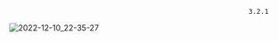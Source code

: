                                                                 3.2.1
![2022-12-10_22-35-27](https://user-images.githubusercontent.com/102901720/206868024-7b636440-5a1a-4817-a56e-d2ae29d5b791.png)
